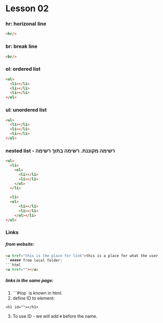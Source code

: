 # Lesson 02

### hr: horizonal line
```html
<hr/>
```

### br: break line
```html
<br/>
```
### ol: ordered list
```html
<ol>
  <li></li>
  <li></li>
  <li></li> 
</ol>
```
### ul: unordered list
```html
<ul>
  <li></li>
  <li></li>
  <li></li> 
</ul>
```
### nested list - רשימה מקוננת. רשימה בתוך רשימה
```html
<ul>
  <li>
    <ol>
      <li></li>
      <li></li>
    </ol>
  </li>
  
  <li>
  <ol>
      <li></li>
      <li></li>
    </ol></li>
</ul>
```
### Links 
##### from website:
```html
<a href="this is the place for link">this is a place for what the user sees</a>
``##### from local folder:
```html
<a href=""></a>
````
##### links in the same page:
1. ```#top` is known in html. 
2. define ID to element:
```
<h1 id=""></h1>
```
3. To use ID - we will add `#` before the name. 










